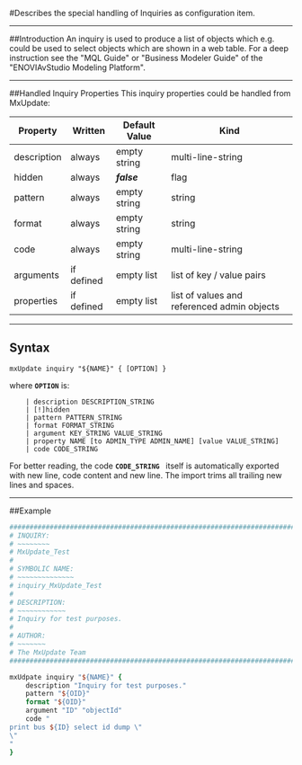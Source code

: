<!--
 *
 *  This file is part of MxUpdate <http://www.mxupdate.org>.
 *
 *  MxUpdate is a deployment tool for a PLM platform to handle
 *  administration objects as single update files (configuration item).
 *
 *  Copyright (C) 2008-2016 The MxUpdate Team
 *
 *  The Manual of MxUpdate is licensed under a CC BY-NC-SA 4.0 license
 *  (Creative Commons Attribution-NonCommercial-ShareAlike 4.0 
 *  International 4.0 license).
 *
 *  You should have received a copy of the license along with this
 *  work. If not, see <http://creativecommons.org/licenses/by-nc-sa/4.0/>.
 *
-->

#Describes the special handling of Inquiries as configuration item.

----
##Introduction
An inquiry is used to produce a list of objects which e.g. could be used to select objects which are shown in a web table. For a deep instruction see the "MQL Guide" or "Business Modeler Guide" of the "ENOVIAvStudio Modeling Platform".

----
##Handled Inquiry Properties
This inquiry properties could be handled from MxUpdate:

Property    | Written            | Default Value | Kind
------------|--------------------|---------------|----
description | always             | empty string  | multi-line-string
hidden      | always             | ***false***   | flag
pattern     | always             | empty string  | string
format      | always             | empty string  | string
code        | always             | empty string  | multi-line-string
arguments   | if defined         | empty list    | list of key / value pairs
properties  | if defined         | empty list    | list of values and referenced admin objects


----
## Syntax
```
mxUpdate inquiry "${NAME}" { [OPTION] }
```
where **`OPTION`** is:
```
    | description DESCRIPTION_STRING
    | [!]hidden
    | pattern PATTERN_STRING
    | format FORMAT_STRING
    | argument KEY_STRING VALUE_STRING
    | property NAME [to ADMIN_TYPE ADMIN_NAME] [value VALUE_STRING]
    | code CODE_STRING
```

For better reading, the code **`CODE_STRING `** itself is automatically exported with new line, code content and new line. The import trims all trailing new lines and spaces.

----
##Example

```tcl
################################################################################
# INQUIRY:
# ~~~~~~~~
# MxUpdate_Test
#
# SYMBOLIC NAME:
# ~~~~~~~~~~~~~~
# inquiry_MxUpdate_Test
#
# DESCRIPTION:
# ~~~~~~~~~~~~
# Inquiry for test purposes.
#
# AUTHOR:
# ~~~~~~~
# The MxUpdate Team
################################################################################

mxUdpate inquiry "${NAME}" {
    description "Inquiry for test purposes."
    pattern "${OID}"
    format "${OID}"
    argument "ID" "objectId"
    code "
print bus ${ID} select id dump \"
\"
"
}
```